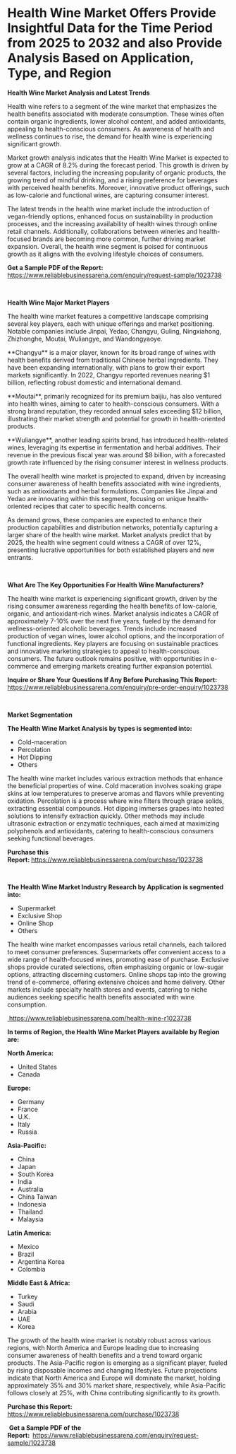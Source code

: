 <p><h1>Health Wine Market Offers Provide Insightful Data for the Time Period from 2025 to 2032 and also Provide Analysis Based on Application, Type, and Region</h1></p><p><strong>Health Wine Market Analysis and Latest Trends</strong></p>
<p><p>Health wine refers to a segment of the wine market that emphasizes the health benefits associated with moderate consumption. These wines often contain organic ingredients, lower alcohol content, and added antioxidants, appealing to health-conscious consumers. As awareness of health and wellness continues to rise, the demand for health wine is experiencing significant growth.</p><p>Market growth analysis indicates that the Health Wine Market is expected to grow at a CAGR of 8.2% during the forecast period. This growth is driven by several factors, including the increasing popularity of organic products, the growing trend of mindful drinking, and a rising preference for beverages with perceived health benefits. Moreover, innovative product offerings, such as low-calorie and functional wines, are capturing consumer interest.</p><p>The latest trends in the health wine market include the introduction of vegan-friendly options, enhanced focus on sustainability in production processes, and the increasing availability of health wines through online retail channels. Additionally, collaborations between wineries and health-focused brands are becoming more common, further driving market expansion. Overall, the health wine segment is poised for continuous growth as it aligns with the evolving lifestyle choices of consumers.</p></p>
<p><strong>Get a Sample PDF of the Report:&nbsp;</strong> <a href="https://www.reliablebusinessarena.com/enquiry/request-sample/1023738?utm_campaign=3193&utm_medium=2&utm_source=Github&utm_content=ia&utm_term=16042025&utm_id=health-wine">https://www.reliablebusinessarena.com/enquiry/request-sample/1023738</a></p>
<p>&nbsp;</p>
<p><strong>Health Wine Major Market Players</strong></p>
<p><p>The health wine market features a competitive landscape comprising several key players, each with unique offerings and market positioning. Notable companies include Jinpai, Yedao, Changyu, Guling, Ningxiahong, Zhizhonghe, Moutai, Wuliangye, and Wandongyaoye.</p><p>**Changyu** is a major player, known for its broad range of wines with health benefits derived from traditional Chinese herbal ingredients. They have been expanding internationally, with plans to grow their export markets significantly. In 2022, Changyu reported revenues nearing $1 billion, reflecting robust domestic and international demand.</p><p>**Moutai**, primarily recognized for its premium baijiu, has also ventured into health wines, aiming to cater to health-conscious consumers. With a strong brand reputation, they recorded annual sales exceeding $12 billion, illustrating their market strength and potential for growth in health-oriented products.</p><p>**Wuliangye**, another leading spirits brand, has introduced health-related wines, leveraging its expertise in fermentation and herbal additives. Their revenue in the previous fiscal year was around $8 billion, with a forecasted growth rate influenced by the rising consumer interest in wellness products.</p><p>The overall health wine market is projected to expand, driven by increasing consumer awareness of health benefits associated with wine ingredients, such as antioxidants and herbal formulations. Companies like Jinpai and Yedao are innovating within this segment, focusing on unique health-oriented recipes that cater to specific health concerns.</p><p>As demand grows, these companies are expected to enhance their production capabilities and distribution networks, potentially capturing a larger share of the health wine market. Market analysts predict that by 2025, the health wine segment could witness a CAGR of over 12%, presenting lucrative opportunities for both established players and new entrants.</p></p>
<p>&nbsp;</p>
<p><strong>What Are The Key Opportunities For Health Wine Manufacturers?</strong></p>
<p><p>The health wine market is experiencing significant growth, driven by the rising consumer awareness regarding the health benefits of low-calorie, organic, and antioxidant-rich wines. Market analysis indicates a CAGR of approximately 7-10% over the next five years, fueled by the demand for wellness-oriented alcoholic beverages. Trends include increased production of vegan wines, lower alcohol options, and the incorporation of functional ingredients. Key players are focusing on sustainable practices and innovative marketing strategies to appeal to health-conscious consumers. The future outlook remains positive, with opportunities in e-commerce and emerging markets creating further expansion potential.</p></p>
<p><strong>Inquire or Share Your Questions If Any Before Purchasing This Report:</strong> <a href="https://www.reliablebusinessarena.com/enquiry/pre-order-enquiry/1023738?utm_campaign=3193&utm_medium=2&utm_source=Github&utm_content=ia&utm_term=16042025&utm_id=health-wine">https://www.reliablebusinessarena.com/enquiry/pre-order-enquiry/1023738</a></p>
<p>&nbsp;</p>
<p><strong>Market Segmentation</strong></p>
<p><strong>The Health Wine Market Analysis by types is segmented into:</strong></p>
<p><ul><li>Cold-maceration</li><li>Percolation</li><li>Hot Dipping</li><li>Others</li></ul></p>
<p><p>The health wine market includes various extraction methods that enhance the beneficial properties of wine. Cold maceration involves soaking grape skins at low temperatures to preserve aromas and flavors while preventing oxidation. Percolation is a process where wine filters through grape solids, extracting essential compounds. Hot dipping immerses grapes into heated solutions to intensify extraction quickly. Other methods may include ultrasonic extraction or enzymatic techniques, each aimed at maximizing polyphenols and antioxidants, catering to health-conscious consumers seeking functional beverages.</p></p>
<p><strong>Purchase this Report:&nbsp;</strong><a href="https://www.reliablebusinessarena.com/purchase/1023738?utm_campaign=3193&utm_medium=2&utm_source=Github&utm_content=ia&utm_term=16042025&utm_id=health-wine">https://www.reliablebusinessarena.com/purchase/1023738</a></p>
<p>&nbsp;</p>
<p><strong>The Health Wine Market Industry Research by Application is segmented into:</strong></p>
<p><ul><li>Supermarket</li><li>Exclusive Shop</li><li>Online Shop</li><li>Others</li></ul></p>
<p><p>The health wine market encompasses various retail channels, each tailored to meet consumer preferences. Supermarkets offer convenient access to a wide range of health-focused wines, promoting ease of purchase. Exclusive shops provide curated selections, often emphasizing organic or low-sugar options, attracting discerning customers. Online shops tap into the growing trend of e-commerce, offering extensive choices and home delivery. Other markets include specialty health stores and events, catering to niche audiences seeking specific health benefits associated with wine consumption.</p></p>
<p><a href="https://www.reliablebusinessarena.com/health-wine-r1023738?utm_campaign=3193&utm_medium=2&utm_source=Github&utm_content=ia&utm_term=16042025&utm_id=health-wine">&nbsp;https://www.reliablebusinessarena.com/health-wine-r1023738</a></p>
<p><strong>In terms of Region, the Health Wine Market Players available by Region are:</strong></p>
<p>
    <p> <strong> North America: </strong>
        <ul>
            <li>United States</li>
            <li>Canada</li>
        </ul>
        </p> 
    <p> <strong> Europe: </strong>
        <ul>
            <li>Germany</li>
            <li>France</li>
            <li>U.K.</li>
            <li>Italy</li>
            <li>Russia</li>
        </ul>
        </p> 
    <p> <strong> Asia-Pacific: </strong>
        <ul>
            <li>China</li>
            <li>Japan</li>
            <li>South Korea</li>
            <li>India</li>
            <li>Australia</li>
            <li>China Taiwan</li>
            <li>Indonesia</li>
            <li>Thailand</li>
            <li>Malaysia</li>
        </ul>
        </p> 
    <p> <strong> Latin America: </strong>
        <ul>
            <li>Mexico</li>
            <li>Brazil</li>
            <li>Argentina Korea</li>
            <li>Colombia</li>
        </ul>
        </p> 
    <p> <strong> Middle East & Africa: </strong>
        <ul>
            <li>Turkey</li>
            <li>Saudi</li>
            <li>Arabia</li>
            <li>UAE</li>
            <li>Korea</li>
        </ul>
    </p>
    </p>
<p><p>The growth of the health wine market is notably robust across various regions, with North America and Europe leading due to increasing consumer awareness of health benefits and a trend toward organic products. The Asia-Pacific region is emerging as a significant player, fueled by rising disposable incomes and changing lifestyles. Future projections indicate that North America and Europe will dominate the market, holding approximately 35% and 30% market share, respectively, while Asia-Pacific follows closely at 25%, with China contributing significantly to its growth.</p></p>
<p><strong>Purchase this Report: </strong><a href="https://www.reliablebusinessarena.com/purchase/1023738?utm_campaign=3193&utm_medium=2&utm_source=Github&utm_content=ia&utm_term=16042025&utm_id=health-wine">https://www.reliablebusinessarena.com/purchase/1023738</a></p>
<p>&nbsp;<strong>Get a Sample PDF of the Report:&nbsp;&nbsp;</strong><a href="https://www.reliablebusinessarena.com/enquiry/request-sample/1023738?utm_campaign=3193&utm_medium=2&utm_source=Github&utm_content=ia&utm_term=16042025&utm_id=health-wine">https://www.reliablebusinessarena.com/enquiry/request-sample/1023738</a></p>
<p><strong></strong></p>
<p><p></p><p></p><p></p></p>